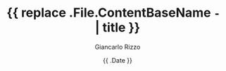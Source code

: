 ---
title: '{{ replace .File.ContentBaseName `-` ` ` | title }}'
date: '{{ .Date }}'
author: 'Giancarlo Rizzo'
draft: true
categories: []
color: '#ffcc66'
titleimage: 'content/blog/titleimages/CHANGEME.png'
---